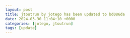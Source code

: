 ```yaml
---
layout: post
title: jtoutrun by jotego has been updated to bd086da
date: 2024-03-30 11:04:10 +0000
categories: [jotego, jtoutrun]
tags: [update]
---
```


